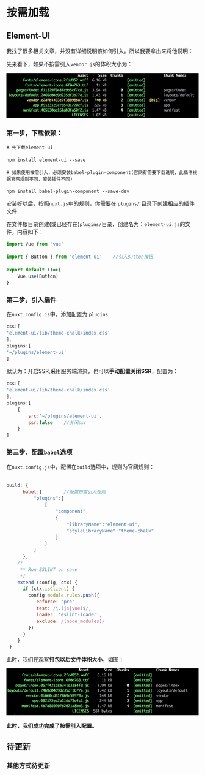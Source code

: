 # 按需加载

## Element-UI

我找了很多相关文章，并没有详细说明该如何引入。所以我要拿出来将他说明：

先来看下，如果不按需引入`vendor.js`的体积大小为：

![vendor-big](./../.vuepress/public/images/vendor-big.png)

### 第一步，下载依赖：

```shell
# 先下载element-ui

npm install element-ui --save

# 如果使用按需引入，必须安装babel-plugin-component(官网有需要下载说明，此插件根据官网规则不同，安装插件不同)

npm install babel-plugin-component --save-dev
```
安装好以后，按照`nuxt.js`中的规则，你需要在 `plugins/` 目录下创建相应的插件文件

在文件根目录创建(或已经存在)`plugins/`目录，创建名为：`element-ui.js`的文件，内容如下：

```js
import Vue from 'vue'

import { Button } from 'element-ui'    //引入Button按钮

export default ()=>{
    Vue.use(Button)
}
```

### 第二步，引入插件

在`nuxt.config.js`中，添加配置为:`plugins`

```js
css:[
'element-ui/lib/theme-chalk/index.css'
],
plugins:[
'~/plugins/element-ui'
]
```

默认为：开启SSR,采用服务端渲染，也可以**手动配置关闭SSR**，配置为：

```js
css:[
'element-ui/lib/theme-chalk/index.css'
],
plugins:[
    {
        src:'~/plugins/element-ui',
        ssr:false    //关闭ssr
    }
]
```

### 第三步，配置`babel`选项

在`nuxt.config.js`中，配置在`build`选项中，规则为官网规则：

```js

build: {
      babel:{        //配置按需引入规则
          "plugins":[
              [
                  "component",
                  {
                      "libraryName":"element-ui",
                      "styleLibraryName":"theme-chalk"
                  }
              ]
          ]
      },
    /*
     ** Run ESLINT on save
     */
    extend (config, ctx) {
      if (ctx.isClient) {
        config.module.rules.push({
           enforce: 'pre',
           test: /\.(js|vue)$/,
           loader: 'eslint-loader',
           exclude: /(node_modules)/
        })
      }
    }
 }

```

此时，我们在观察**打包以后文件体积大小**，如图：

![vendor-small](./../.vuepress/public/images/vendor-small.png)

**此时，我们成功完成了按需引入配置。**

## 待更新

### 其他方式待更新

